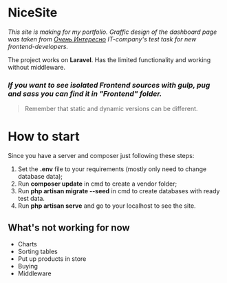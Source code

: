 # NiceSite

*This site is making for my portfolio. Graffic design of the dashboard page was taken from <a href="interesnee.ru">Очень Интересно</a> IT-company's test task for new frontend-developers.*

The project works on **Laravel**. Has the limited functionality and working without middleware.

### *If you want to see isolated Frontend sources with gulp, pug and sass you can find it in "Frontend" folder.* 
> Remember that static and dynamic versions can be different.

# How to start

Since you have a server and composer just following these steps:
1. Set the **.env** file to your requirements (mostly only need to change database data);
2. Run **composer update** in cmd to create a vendor folder;
3. Run **php artisan migrate --seed** in cmd to create databases with ready test data.
4. Run **php artisan serve** and go to your localhost to see the site.

## What's not working for now
- Charts
- Sorting tables
- Put up products in store
- Buying
- Middleware
